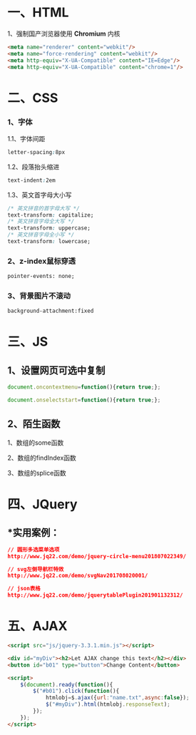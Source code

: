 # 一、HTML

1、强制国产浏览器使用 **Chromium** 内核

```html
<meta name="renderer" content="webkit"/>
<meta name="force-rendering" content="webkit"/>
<meta http-equiv="X-UA-Compatible" content="IE=Edge"/>
<meta http-equiv="X-UA-Compatible" content="chrome=1"/>
```



# 二、CSS

### 1、字体

1.1、字体间距

```css
letter-spacing:8px
```

1.2、段落抬头缩进

```css
text-indent:2em
```

1.3、英文首字母大小写

```css
/* 英文拼音的首字母大写 */
text-transform: capitalize;
/* 英文拼音字母全大写 */
text-transform: uppercase;
/* 英文拼音字母全小写 */
text-transform: lowercase;
```

### 2、z-index鼠标穿透

```html
pointer-events: none;
```

### 3、背景图片不滚动

```HTML
background-attachment:fixed
```

# 三、JS

## 1、设置网页可选中复制

```js
document.oncontextmenu=function(){return true;}; 

document.onselectstart=function(){return true;};
```

## 2、陌生函数

1、数组的some函数

2、数组的findIndex函数

3、数组的splice函数

# 四、JQuery

## *实用案例：

```json
// 圆形多选菜单选项
http://www.jq22.com/demo/jquery-circle-menu201807022349/
```

```JSON
// svg左侧导航栏特效
http://www.jq22.com/demo/svgNav201708020001/
```

```json
// json表格
http://www.jq22.com/demo/jquerytablePlugin201901132312/
```



# 五、AJAX

```HTML
<script src="js/jquery-3.3.1.min.js"></script>

<div id="myDiv"><h2>Let AJAX change this text</h2></div>
<button id="b01" type="button">Change Content</button>

<script>
	$(document).ready(function(){
		$("#b01").click(function(){
			htmlobj=$.ajax({url:"name.txt",async:false});
			$("#myDiv").html(htmlobj.responseText);
		});
	});
</script>
```
